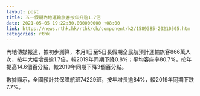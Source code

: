 ```yaml
---
layout: post
title: 五一假期內地運輸旅客按年升逾1.7倍
date: 2021-05-05 19:22:30.000000000 +08:00
link: https://news.rthk.hk/rthk/ch/component/k2/1589385-20210505.htm
categories: rthk
---
```


內地傳媒報道，據初步測算，本月1日至5日長假期全民航預計運輸旅客866萬人次，按年大幅增長逾1.7倍，較2019年同期下降0.8%；平均客座率80.7%，按年提高14.6個百分點，較2019年同期下降3個百分點。

數據顯示，全國預計共保障航班74229班，按年增長逾84%，較2019年同期下跌7.7%。
